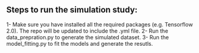 ## Steps to run the simulation study:

1- Make sure you have installed all the required packages (e.g. Tensorflow 2.0). The repo will be updated to include the .yml file.
2- Run the data_prepration.py to generate the simulated dataset.
3- Run the model_fitting.py to fit the models and generate the resutls. 
